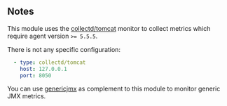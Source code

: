 ## Notes

This module uses the [collectd/tomcat](https://docs.signalfx.com/en/latest/integrations/agent/monitors/collectd-tomcat.html)
monitor to collect metrics which require agent version `>= 5.5.5`.

There is not any specific configuration:

```yaml
  - type: collectd/tomcat
    host: 127.0.0.1
    port: 8050
```

You can use [genericjmx](../genericjmx/README.md) as complement 
to this module to monitor generic JMX metrics.
